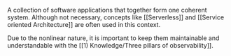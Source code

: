 A collection of software applications that together form one coherent system. Although not necessary, concepts like [[Serverless]] and [[Service oriented Architecture]] are often used in this context.

Due to the nonlinear nature, it is important to keep them maintainable and understandable with the [[1) Knowledge/Three pillars of observability]].



